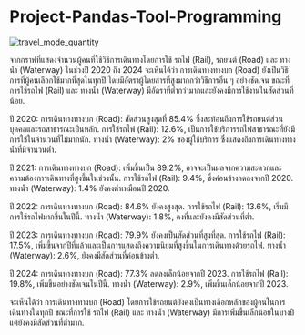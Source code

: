 # Project-Pandas-Tool-Programming

![travel_mode_quantity](https://github.com/user-attachments/assets/b31f9399-d889-4dd0-ae73-136a4a90988b)

จากกราฟที่แสดงจำนวนผู้คนที่ใช้วิธีการเดินทางโดยการใช้ รถไฟ (Rail), รถยนต์ (Road) และ ทางน้ำ (Waterway) ในช่วงปี 2020 ถึง 2024 จะเห็นได้ว่า การเดินทางทางบก (Road) ยังเป็นวิธีการที่ผู้คนเลือกใช้มากที่สุดในทุกปี โดยมีอัตราผู้โดยสารที่สูงมากกว่าวิธีการอื่น ๆ อย่างชัดเจน ขณะที่ การใช้รถไฟ (Rail) และ ทางน้ำ (Waterway) มีอัตราที่ต่ำกว่ามากและยังคงมีการใช้งานในสัดส่วนที่น้อย.

ปี 2020:
การเดินทางทางบก (Road): สัดส่วนสูงสุดที่ 85.4% ซึ่งสะท้อนถึงการใช้รถยนต์ส่วนบุคคลและรถสาธารณะเป็นหลัก.
การใช้รถไฟ (Rail): 12.6%, เป็นการใช้บริการรถไฟสาธารณะที่ยังมีการใช้ในจำนวนที่ไม่มากนัก.
ทางน้ำ (Waterway): 2% ของผู้ใช้บริการ ซึ่งแสดงถึงการเดินทางทางน้ำที่มีจำนวนต่ำ.

ปี 2021:
การเดินทางทางบก (Road): เพิ่มขึ้นเป็น 89.2%, อาจจะเป็นผลจากความสะดวกและความต้องการเดินทางที่สูงขึ้นในช่วงนั้น.
การใช้รถไฟ (Rail): 9.4%, ซึ่งค่อนข้างลดลงจากปี 2020.
ทางน้ำ (Waterway): 1.4% ยังคงต่ำเหมือนปี 2020.

ปี 2022:
การเดินทางทางบก (Road): 84.6% ยังคงสูงสุด.
การใช้รถไฟ (Rail): 13.6%, เริ่มมีการใช้รถไฟมากขึ้นในปีนี้.
ทางน้ำ (Waterway): 1.8%, คงที่และยังคงมีสัดส่วนที่ต่ำ.

ปี 2023:
การเดินทางทางบก (Road): 79.9% ยังคงเป็นสัดส่วนที่สูงที่สุด.
การใช้รถไฟ (Rail): 17.5%, เพิ่มขึ้นจากปีที่แล้วและเป็นการแสดงถึงความนิยมที่สูงขึ้นในการเดินทางด้วยรถไฟ.
ทางน้ำ (Waterway): 2.6%, ยังคงมีสัดส่วนที่ค่อนข้างต่ำ.

ปี 2024:
การเดินทางทางบก (Road): 77.3% ลดลงเล็กน้อยจากปี 2023.
การใช้รถไฟ (Rail): 19.8%, เพิ่มขึ้นอย่างชัดเจนในปีนี้.
ทางน้ำ (Waterway): 2.9%, เพิ่มขึ้นเล็กน้อยจากปี 2023.

จะเห็นได้ว่า การเดินทางทางบก (Road) โดยการใช้รถยนต์ยังคงเป็นทางเลือกหลักของผู้คนในการเดินทางในทุกปี ขณะที่การใช้ รถไฟ (Rail) และ ทางน้ำ (Waterway) มีการเพิ่มขึ้นเล็กน้อยในบางปี แต่ยังคงมีสัดส่วนที่ต่ำมาก.
